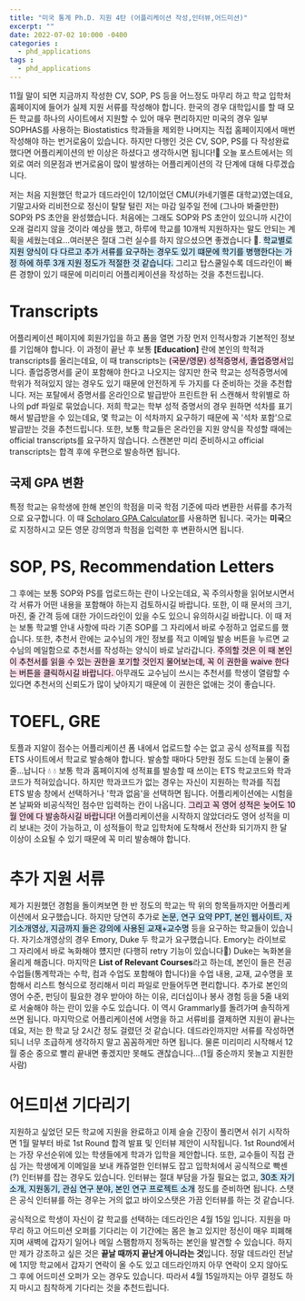```yaml
---
title: "미국 통계 Ph.D. 지원 4탄 (어플리케이션 작성,인터뷰,어드미션)"
excerpt: ""
date: 2022-07-02 10:000 -0400
categories :
  - phd_applications
tags :
  - phd_applications
---
```



11월 말이 되면 지금까지 작성한 CV, SOP, PS 등을 어느정도 마무리 하고 학교 입학처 홈페이지에 들어가 실제 지원 서류를 작성해야 합니다. 한국의 경우 대학입시를 할 때 모든 학교를 하나의 사이트에서 지원할 수 있어 매우 편리하지만 미국의 경우 일부 SOPHAS를 사용하는 Biostatistics 학과들을 제외한 나머지는 직접 홈페이지에서 매번 작성해야 하는 번거로움이 있습니다. 하지만 다행인 것은 CV, SOP, PS를 다 작성완료 했다면 어플리케이션의 반 이상은 하셨다고 생각하시면 됩니다!:musical_note: 오늘 포스트에서는 의외로 여러 의문점과 번거로움이 많이 발생하는 어플리케이션의 각 단계에 대해 다루겠습니다. 

저는 처음 지원했던 학교가 데드라인이 12/1이었던 CMU(카네기멜론 대학교)였는데요, 기말고사와 리비전으로 정신이 탈탈 털린 저는 마감 일주일 전에 (그나마 봐줄만한) SOP와 PS 초안을 완성했습니다. 처음에는 그래도 SOP와 PS 초안이 있으니까 시간이 오래 걸리지 않을 것이라 예상을 했고, 하루에 학교를 10개씩 지원하자는 말도 안되는 계획을 세웠는데요...여러분은 절대 그런 실수를 하지 않으셨으면 좋겠습니다 :no_good:. <mark style='background-color: #d0ebff'>학교별로 지원 양식이 다 다르고 추가 서류를 요구하는 경우도 있기 떄문에 학기를 병행한다는 가정 하에 하루 3개 지원 정도가 적절한 것 같습니다.</mark> 그리고 탑스쿨일수록 데드라인이 빠른 경향이 있기 때문에 미리미리 어플리케이션을 작성하는 것을 추천드립니다. 


# Transcripts

어플리케이션 페이지에 회원가입을 하고 폼을 열면 가장 먼저 인적사항과 기본적인 정보를 기입해야 합니다. 이 과정이 끝난 후 보통 **[Education]** 란에 본인의 학적과 transcripts를 올리는데요, 이 때 transcripts는 <mark style='background-color: #ffdeeb'> (국문/영문) 성적증명서, 졸업증명서</mark>입니다. 졸업증명서를 굳이 포함해야 한다고 나오지는 않지만 한국 학교는 성적증명서에 학위가 적혀있지 않는 경우도 있기 때문에 안전하게 두 가지를 다 준비하는 것을 추천합니다. 저는 포탈에서 증명서를 온라인으로 발급받아 프린트한 뒤 스캔해서 학위별로 하나의 pdf 파일로 묶었습니다. 저희 학교는 학부 성적 증명서의 경우 원하면 석차를 표기해서 발급받을 수 있는데요, 몇 학교는 이 석차까지 요구하기 때문에 꼭 '석차 포함'으로 발급받는 것을 추천드립니다. 또한, 보통 학교들은 온라인을 지원 양식을 작성할 때에는 official transcripts를 요구하지 않습니다. 스캔본만 미리 준비하시고 official transcripts는 합격 후에 우편으로 발송하면 됩니다.

## 국제 GPA 변환

특정 학교는 유학생에 한해 본인의 학점을 미국 학점 기준에 따라 변환한 서류를 추가적으로 요구합니다. 이 때 [Scholaro GPA Calculator](http://www.scholaro.com/gpa-calculator/)를 사용하면 됩니다. 국가는 **미국**으로 지정하시고 모든 영문 강의명과 학점을 입력한 후 변환하시면 됩니다. 



# SOP, PS, Recommendation Letters

그 후에는 보통 SOP와 PS를 업로드하는 란이 나오는데요, 꼭 주의사항을 읽어보시면서 각 서류가 어떤 내용을 포함해야 하는지 검토하시길 바랍니다. 또한, 이 때 문서의 크기, 마진, 줄 간격 등에 대한 가이드라인이 있을 수도 있으니 유의하시길 바랍니다. 이 때 저는 보통 학교별 안내 사항에 따라 기존 SOP를 그 자리에서 바로 수정하고 업로드를 했습니다. 또한, 추천서 란에는 교수님의 개인 정보를 적고 이메일 발송 버튼을 누르면 교수님의 메일함으로 추천서를 작성하는 양식이 바로 날라갑니다. <mark style='background-color: #ffdeeb'> 주의할 것은 이 때 본인이 추천서를 읽을 수 있는 권한을 포기할 것인지 물어보는데, 꼭 이 권한을 waive 한다는 버튼을 클릭하시길 바랍니다. </mark> 아무래도 교수님이 쓰시는 추천서를 학생이 열람할 수 있다면 추천서의 신뢰도가 많이 낮아지기 때문에 이 권한은 없애는 것이 좋습니다. 


# TOEFL, GRE 

토플과 지알이 점수는 어플리케이션 폼 내에서 업로드할 수는 없고 공식 성적표를 직접 ETS 사이트에서 학교로 발송해야 합니다. 발송할 때마다 5만원 정도 드는데 눈물이 줄줄...납니다 :droplet: :droplet: 보통 학과 홈페이지에 성적표를 발송할 때 쓰이는 ETS 학교코드와 학과코드가 적혀있습니다. 하지만 학과코드가 없는 경우는 자신이 지원하는 학과를 직접 ETS 발송 창에서 선택하거나 '학과 없음'을 선택하면 됩니다. 어플리케이션에는 시험을 본 날짜와 비공식적인 점수만 입력하는 칸이 나옵니다. <mark style='background-color: #ffdeeb'>그리고 꼭 영어 성적은 늦어도 10월 안에 다 발송하시길 바랍니다!</mark> 어플리케이션을 시작하지 않았더라도 영어 성적을 미리 보내는 것이 가능하고, 이 성적들이 학교 입학처에 도착해서 전산화 되기까지 한 달 이상이 소요될 수 있기 때문에 꼭 미리 발송해야 합니다. 


# 추가 지원 서류

제가 지원했던 경험을 돌이켜보면 한 반 정도의 학교는 딱 위의 항목들까지만 어플리케이션에서 요구했습니다. 하지만 당연히 추가로 <mark style='background-color: #d0ebff'>논문, 연구 요약 PPT, 본인 웹사이트, 자기소개영상, 지금까지 들은 강의에 사용된 교재+교수명</mark> 등을 요구하는 학교들이 있습니다. 자기소개영상의 경우 Emory, Duke 두 학교가 요구했습니다. Emory는 라이브로 그 자리에서 바로 녹화해야 헀지만 (다행히 retry 기능이 있습니다:dancer:) Duke는 녹화본을 올리게 해줍니다. 마지막은 **List of Relevant Courses**라고 하는데, 본인이 들은 전공 수업들(통계학과는 수학, 컴과 수업도 포함해야 합니다)을 수업 내용, 교재, 교수명을 포함해서 리스트 형식으로 정리해서 미리 파일로 만들어두면 편리합니다. 추가로 본인의 영어 수준, 펀딩이 필요한 경우 받아야 하는 이유, 리더십이나 봉사 경험 등을 5줄 내외로 서술해야 하는 란이 있을 수도 있습니다. 이 역시 Grammarly를 돌려가며 솔직하게 쓰면 됩니다. 마지막으로 어플리케이션에 서명을 하고 서류비를 결제하면 지원이 끝나는데요, 저는 한 학교 당 2시간 정도 걸렸던 것 같습니다. 데드라인까지만 서류를 작성하면 되니 너무 조급하게 생각하지 말고 꼼꼼하게만 하면 됩니다. 물론 미리미리 시작해서 12월 중순 중으로 빨리 끝내면 좋겠지만 못해도 괜찮습니다...(1월 중순까지 못놀고 지원한 사람) 



# 어드미션 기다리기

지원하고 싶었던 모든 학교에 지원을 완료하고 이제 슬슬 긴장이 풀리면서 쉬기 시작하면 1월 말부터 바로 1st Round 합격 발표 및 인터뷰 제안이 시작됩니다. 1st Round에서는 가장 우선순위에 있는 학생들에게 학과가 입학을 제안합니다. 또한, 교수들이 직접 관심 가는 학생에게 이메일을 보내 캐쥬얼한 인터뷰도 잡고 입학처에서 공식적으로 빡센(?) 인터뷰를 잡는 경우도 있습니다. 인터뷰는 절대 부담을 가질 필요는 없고, <mark style='background-color: #d0ebff'>30초 자기소개, 지원동기, 관심 연구 분야, 본인 연구 프로젝트 소개</mark> 정도를 준비하면 됩니다. 스탯은 공식 인터뷰를 하는 경우는 거의 없고 바이오스탯은 가끔 인터뷰를 하는 것 같습니다. 


공식적으로 학생이 자신이 갈 학교를 선택하는 데드라인은 4월 15일 입니다. 지원을 마무리 하고 어드미션 오퍼를 기다리는 이 기간에는 몸은 놀고 있지만 정신이 매우 피폐해지며 새벽에 갑자기 일어나 메일 스팸함까지 정독하는 본인을 발견할 수 있습니다. 하지만 제가 강조하고 싶은 것은 **끝날 때까지 끝난게 아니라는 것**입니다. 정말 데드라인 전날에 1지망 학교에서 갑자기 연락이 올 수도 있고 데드라인까지 아무 연락이 오지 않아도 그 후에 어드미션 오퍼가 오는 경우도 있습니다. 따라서 4월 15일까지는 아무 결정도 하지 마시고 침착하게 기다리는 것을 추천드립니다. 


